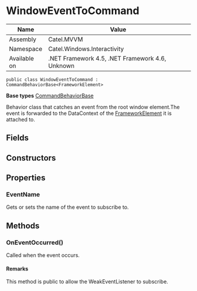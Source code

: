 

# WindowEventToCommand

Name|Value
---|---
Assembly|Catel.MVVM
Namespace|Catel.Windows.Interactivity
Available on|.NET Framework 4.5, .NET Framework 4.6, Unknown

```
public class WindowEventToCommand : CommandBehaviorBase<FrameworkElement>
```

**Base types**
[CommandBehaviorBase]()


Behavior class that catches an event from the root window element.The event is forwarded to the DataContext of the [FrameworkElement](#) it is attached to.



## Fields

## Constructors

## Properties

### EventName

Gets or sets the name of the event to subscribe to.



## Methods

### OnEventOccurred()

Called when the event occurs.

#### Remarks

This method is public to allow the WeakEventListener to subscribe.



